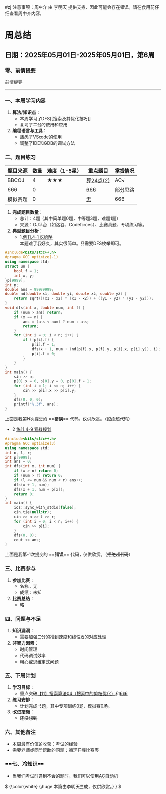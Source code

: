 #zj
注意事项：周中介 由 李明天 提供支持，因此可能会存在错误。请在食用前仔细查看周中介内容。
# **周总结**  
## **日期**：2025年05月01日-2025年05月01日，第6周  
### **零、前情提要**
[前情提要](https://yuanyinoj.cn/blog/18/68134467dd24c7dd76962dd8)
___
### **一、本周学习内容**  
1. **算法/知识点**：  
   - 本周学习了DFS[[搜索及其优化技巧]]
   - 复习了二分的使用和应用 
1. **编程语言与工具**：  
   - 熟悉了VScode的使用  
   - 调整了IDE和GDB的调试方法  


### **二、题目练习**  
| **题目来源**   | **数量** | **难度**（1-5星） | **重点题目**                | **掌握情况**       |  
|----------------|----------|-------------------|-----------------------------|--------------------|  
| BBCOJ           | 4        | ★★★             | [算24点(2)](http://bbcoj.cn/training/3/problem/BB309)      | AC√    |  
| 666     | 0        |              | [666](https://yuanyinoj.cn/blog/18/6813440edd24c7dd76962dca)     | 部分思路 |  
| 模拟赛题       | 0        |             | [无](https://yuanyinoj.cn/blog/18/6813440edd24c7dd76962dca)           | 666             |  

1. **完成题目数量**：  
   - 总计：4题（其中简单题0题，中等题3题，难题1题）  
   - 来源：OJ平台（如洛谷、Codeforces）、比赛真题、专项练习等。  
2. **典型题目分析**：  
   - 1.[例11.4-1 吃奶酪](http://bbcoj.cn/training/4/problem/BB401)  
     本题难了我好久，其实很简单。只需要DFS枚举即可。
```cpp
#include<bits/stdc++.h>
#pragma GCC optimize(-1)
using namespace std;
struct un {
	bool f = 1;
	int x, y;
}p[9999];
int n;
double ans = 99999999;
double nd(double x1, double y1, double x2, double y2) {
	return sqrt(((x1 - x2) * (x1 - x2)) + ((y1 - y2) * (y1 - y2)));
}
void dfs(int x, double num, int f) {
	if (num > ans) return;
	if (x == n) {
		ans = (ans < num) ? num : ans;
		return;
	}
	for (int i = 0; i < n; i++) {
		if (!p[i].f) {
			p[i].f = 1;
			dfs(x + 1, num + (nd(p[f].x, p[f].y, p[i].x, p[i].y)), i);
			p[i].f = 0;
		}
	}
}
int main() {
	cin >> n;
	p[0].x = 0, p[0].y = 0, p[0].f = 1;
	for (int i = 1; i <= n; i++) {
		cin >> p[i].x >> p[i].y;
	}
	dfs(0, 0, 0);
	printf("%.3f", ans);
}
```
上面是我第N次提交的 ==**错误**== 代码，仅供欣赏。（~~拒绝超代码~~）
  - 2 [练11.4-9 猫粮规划](http://bbcoj.cn/training/4/problem/BB409)  
  
```cpp
#include<bits/stdc++.h>
#pragma GCC optimize(3)
using namespace std;
int n, l, r;
int p[9999];
int ans = 0;
int dfs(int x, int num) {
    if (x > n) return 0;
    if (num > r) return 0;
    if (l <= num && num < r) ans++;
    dfs(x + 1, num);
    dfs(x + 1, num + p[x]);
    return 0;
}
int main() {
    ios::sync_with_stdio(false);
    cin.tie(nullptr);
    cin >> n >> l >> r;
    for (int i = 0; i < n; i++) {
        cin >> p[i];
    }
    dfs(0, 0);
    cout << ans;
}
```
上面是我第-1次提交的 ==**错误**== 代码，仅供欣赏。（~~拒绝超代码~~）

### **三、比赛参与**  
1. **参加比赛**：  
   - 名称：无 
   - 成绩：未知  
1. **比赛总结**：  
    - 略


### **四、问题与不足**  
1. **知识漏洞**：  
   - 需要加强二分的推到速度和线性表的对应处理  
1. **非智力因素**：  
   - 时间管理  
   - 代码调试效率  
   - 粗心或思维定式问题  


### **五、下周计划**  
1. **学习目标**：  
   - 重点突破[【11】搜索算法04（搜索中的剪枝优化）](http://bbcoj.cn/training/4)和[666](https://www.luogu.com.cn/paste/gjn1xpub)  
1. **练习安排**：  
   - 计划完成-5题，其中专项训练0题，模拟赛0场。  
1. **改进措施**：  
   - ~~还没想到~~  


### **六、其他备注**  
  - 本周最有价值的收获：考试的经验
  - 需要老师或同学帮助的问题：[循环日程比赛表](http://bbcoj.cn/training/49/problem/BA102)


### ==**七、冷知识**==
  - 当我们考试时遇到不会的题时，我们可以使用[AC自动机](https://www.luogu.com.cn/problem/P5357)

$ {\color{white} {\huge 本篇由李明天生成，仅供欣赏。} } $